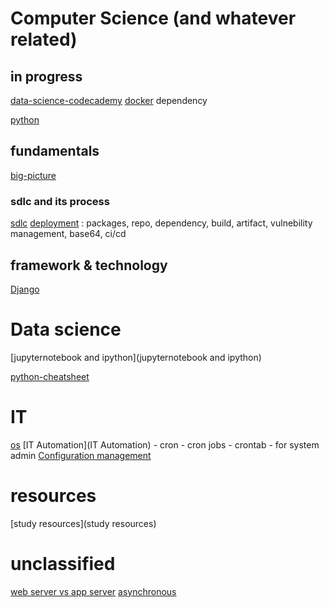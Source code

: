 # Computer Science (and whatever related)

## in progress
[data-science-codecademy](data-science-codecademy)
[docker](docker)
dependency

[python](python)

## fundamentals
[big-picture](big-picture)

### sdlc and its process
[sdlc](sdlc)
[deployment](deployment) : packages, repo, dependency, build, artifact, vulnebility management, base64, ci/cd
 
## framework & technology
[Django](Django)


# Data science
[jupyternotebook and ipython](jupyternotebook and ipython)

[python-cheatsheet](https://www.codecademy.com/learn/paths/data-science/tracks/dscp-python-fundamentals/modules/dscp-python-lists/cheatsheet)

# IT
[os](os)
[IT Automation](IT Automation) - cron - cron jobs - crontab - for system admin
[Configuration management](cm) 

# resources
[study resources](study resources)

# unclassified
[web server vs app server](webvsapp)
[asynchronous](asynchronous)


